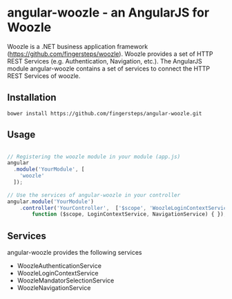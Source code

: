 # angular-woozle - an AngularJS for Woozle

Woozle is a .NET business application framework (https://github.com/fingersteps/woozle). Woozle provides a set of HTTP REST Services (e.g. Authentication, Navigation, etc.). The AngularJS module angular-woozle contains a set of services to connect the HTTP REST Services of woozle. 

## Installation
```
bower install https://github.com/fingersteps/angular-woozle.git
```

## Usage
```javascript

// Registering the woozle module in your module (app.js)
angular
  .module('YourModule', [
    'woozle'
  ]);
  
// Use the services of angular-woozle in your controller
angular.module('YourModule')
    .controller('YourController',  ['$scope', 'WoozleLoginContextService', 'WoozleNavigationService',
        function ($scope, LoginContextService, NavigationService) { });

```

## Services
angular-woozle provides the following services

* WoozleAuthenticationService
* WoozleLoginContextService
* WoozleMandatorSelectionService
* WoozleNavigationService
